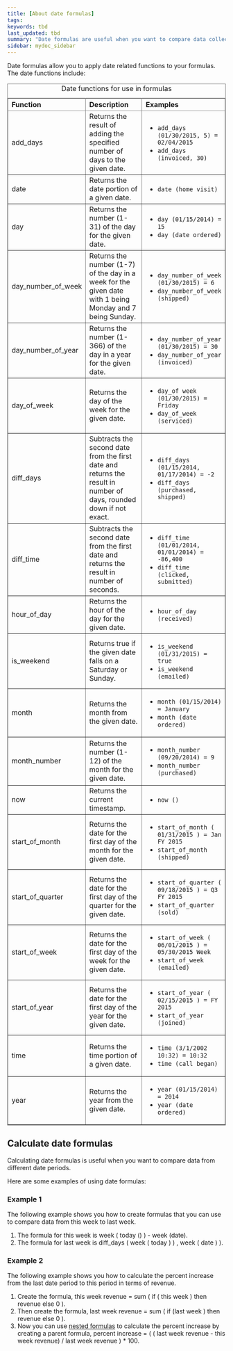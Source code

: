 ```yaml
---
title: [About date formulas]
tags:
keywords: tbd
last_updated: tbd
summary: "Date formulas are useful when you want to compare data collected between two date periods."
sidebar: mydoc_sidebar
---
```

Date formulas allow you to apply date related functions to your formulas. The date functions include:

<table cellpadding="4" cellspacing="0" summary="" class="table" frame="border" border="1" rules="all">
   <caption xmlns="http://www.w3.org/1999/xhtml"><span class="tablecap"><span class="tablecap">Date functions for use in formulas</span></span></caption>
   <colgroup>
      <col style="width:25%"></col>
      <col style="width:30%"></col>
      <col style="width:30%"></col>
   </colgroup>
   <thead class="thead" style="text-align:left;">
      <tr class="row">
         <th>Function</th>
         <th>Description</th>
         <th>Examples</th>
      </tr>
   </thead>
   <tbody class="tbody">
      <tr class="row">
         <td>add_days</td>
         <td>Returns the result of adding the specified number of days to the given date.</td>
         <td>
            <ul>
               <li><code>add_days (01/30/2015, 5) = 02/04/2015</code></li>
               <li><code>add_days (invoiced, 30)</code></li>
            </ul>
         </td>
      </tr>
      <tr class="row">
         <td>date</td>
         <td>Returns the date portion of a given date.</td>
         <td>
            <ul>
               <li><code>date (home visit)</code></li>
            </ul>
         </td>
      </tr>
      <tr class="row">
         <td>day</td>
         <td>Returns the number (1-31) of the day for the given date.</td>
         <td>
            <ul>
               <li><code>day (01/15/2014) = 15</code></li>
               <li><code>day (date ordered)</code></li>
            </ul>
         </td>
      </tr>
      <tr class="row">
         <td>day_number_of_week</td>
         <td>Returns the number (1-7) of the day in a week for the given date with 1 being Monday
            and 7 being Sunday.
         </td>
         <td>
            <ul>
               <li><code>day_number_of_week (01/30/2015) = 6</code></li>
               <li><code>day_number_of_week (shipped)</code></li>
            </ul>
         </td>
      </tr>
      <tr class="row">
         <td>day_number_of_year</td>
         <td>Returns the number (1-366) of the day in a year for the given date.</td>
         <td>
            <ul>
               <li><code>day_number_of_year (01/30/2015) = 30</code></li>
               <li><code>day_number_of_year (invoiced)</code></li>
            </ul>
         </td>
      </tr>
      <tr class="row">
         <td>day_of_week</td>
         <td>Returns the day of the week for the given date.</td>
         <td>
            <ul>
               <li><code>day_of week (01/30/2015) = Friday</code></li>
               <li><code>day_of_week (serviced)</code></li>
            </ul>
         </td>
      </tr>
      <tr class="row">
         <td>diff_days</td>
         <td>Subtracts the second date from the first date and returns the result in number of days,
            rounded down if not exact.
         </td>
         <td>
            <ul>
               <li><code>diff_days (01/15/2014, 01/17/2014) = -2</code></li>
               <li><code>diff_days (purchased, shipped)</code></li>
            </ul>
         </td>
      </tr>
      <tr class="row">
         <td>diff_time</td>
         <td>Subtracts the second date from the first date and returns the result in number of
            seconds.
         </td>
         <td>
            <ul>
               <li><code>diff_time (01/01/2014, 01/01/2014) = -86,400</code></li>
               <li><code>diff_time (clicked, submitted)</code></li>
            </ul>
         </td>
      </tr>
      <tr class="row">
         <td>hour_of_day</td>
         <td>Returns the hour of the day for the given date.</td>
         <td>
            <ul>
               <li><code>hour_of_day (received)</code></li>
            </ul>
         </td>
      </tr>
      <tr class="row">
         <td>is_weekend</td>
         <td>Returns true if the given date falls on a Saturday or Sunday.</td>
         <td>
            <ul>
               <li><code>is_weekend (01/31/2015) = true</code></li>
               <li><code>is_weekend (emailed)</code></li>
            </ul>
         </td>
      </tr>
      <tr class="row">
         <td>month</td>
         <td>Returns the month from the given date.</td>
         <td>
            <ul>
               <li><code>month (01/15/2014) = January</code></li>
               <li><code>month (date ordered)</code></li>
            </ul>
         </td>
      </tr>
      <tr class="row">
         <td>month_number</td>
         <td>Returns the number (1-12) of the month for the given date.</td>
         <td>
            <ul>
               <li><code>month_number (09/20/2014) = 9</code></li>
               <li><code>month_number (purchased)</code></li>
            </ul>
         </td>
      </tr>
      <tr class="row">
         <td>now</td>
         <td>Returns the current timestamp.</td>
         <td>
            <ul>
               <li><code>now ()</code></li>
            </ul>
         </td>
      </tr>
      <tr class="row">
         <td>start_of_month</td>
         <td>Returns the date for the first day of the month for the given date.</td>
         <td>
            <ul>
               <li><code>start_of_month ( 01/31/2015 ) = Jan FY 2015</code></li>
               <li><code>start_of_month (shipped)</code></li>
            </ul>
         </td>
      </tr>
      <tr class="row">
         <td>start_of_quarter</td>
         <td>Returns the date for the first day of the quarter for the given date.</td>
         <td>
            <ul>
               <li><code>start_of_quarter ( 09/18/2015 ) = Q3 FY 2015</code></li>
               <li><code>start_of_quarter (sold)</code></li>
            </ul>
         </td>
      </tr>
      <tr class="row">
         <td>start_of_week</td>
         <td>Returns the date for the first day of the week for the given date.</td>
         <td>
            <ul>
               <li><code>start_of_week ( 06/01/2015 ) = 05/30/2015 Week</code></li>
               <li><code>start_of_week (emailed)</code></li>
            </ul>
         </td>
      </tr>
      <tr class="row">
         <td>start_of_year</td>
         <td>Returns the date for the first day of the year for the given date. </td>
         <td>
            <ul>
               <li><code>start_of_year ( 02/15/2015 ) = FY 2015</code></li>
               <li><code>start_of_year (joined)</code></li>
            </ul>
         </td>
      </tr>
      <tr class="row">
         <td>time</td>
         <td>Returns the time portion of a given date.</td>
         <td>
            <ul>
               <li><code>time (3/1/2002 10:32) = 10:32</code></li>
               <li><code>time (call began)</code></li>
            </ul>
         </td>
      </tr>
      <tr class="row">
         <td class="entry row-nocellborder" headers="d14670e34 ">year</td>
         <td class="entry row-nocellborder" headers="d14670e37 ">Returns the year from the given date.</td>
         <td class="entry cellrowborder" headers="d14670e40 ">
            <ul>
               <li><code>year (01/15/2014) = 2014</code></li>
               <li><code>year (date ordered)</code></li>
            </ul>
         </td>
      </tr>
   </tbody>
</table>

 ## Calculate date formulas

 Calculating date formulas is useful when you want to compare data from different date periods.

 Here are some examples of using date formulas:

 ### Example 1

 The following example shows you how to create formulas that you can use to compare data from this week to last week.

 1.  The formula for this week is week ( today () ) - week (date).
 2.  The formula for last week is diff_days ( week ( today ) ) , week ( date ) ).

 ### Example 2

 The following example shows you how to calculate the percent increase from the last date period to this period in terms of revenue.

 1.  Create the formula, this week revenue = sum ( if ( this week ) then revenue else 0 ).
 2.  Then create the formula, last week revenue = sum ( if (last week ) then revenue else 0 ).
 3.  Now you can use [nested formulas](../../complex_searches/about_nested_formulas.html#) to calculate the percent increase by creating a parent formula, percent increase = ( ( last week revenue - this week revenue) / last week revenue ) \* 100.
